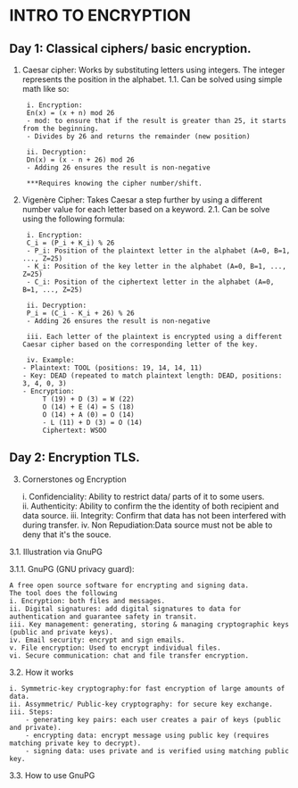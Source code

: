 # INTRO TO ENCRYPTION

## Day 1: Classical ciphers/ basic encryption. 
1. Caesar cipher: Works by substituting letters using integers. The integer represents the position in the alphabet.
    1.1. Can be solved using simple math like so:

        i. Encryption:
        En(x) = (x + n) mod 26
        - mod: to ensure that if the result is greater than 25, it starts from the beginning.
        - Divides by 26 and returns the remainder (new position)

        ii. Decryption:
        Dn(x) = (x - n + 26) mod 26
        - Adding 26 ensures the result is non-negative

        ***Requires knowing the cipher number/shift.

2. Vigenère Cipher: Takes Caesar a step further by using a different number value for each letter based on a keyword.
    2.1. Can be solve using the following formula: 

        i. Encryption:
        C_i = (P_i + K_i) % 26
        - P_i: Position of the plaintext letter in the alphabet (A=0, B=1, ..., Z=25)
        - K_i: Position of the key letter in the alphabet (A=0, B=1, ..., Z=25)
        - C_i: Position of the ciphertext letter in the alphabet (A=0, B=1, ..., Z=25)

        ii. Decryption:
        P_i = (C_i - K_i + 26) % 26
        - Adding 26 ensures the result is non-negative

        iii. Each letter of the plaintext is encrypted using a different Caesar cipher based on the corresponding letter of the key.

        iv. Example:
       - Plaintext: TOOL (positions: 19, 14, 14, 11)
       - Key: DEAD (repeated to match plaintext length: DEAD, positions: 3, 4, 0, 3)
       - Encryption:
            T (19) + D (3) = W (22)
            O (14) + E (4) = S (18)
            O (14) + A (0) = O (14)
            - L (11) + D (3) = O (14)
            Ciphertext: WSOO

## Day 2: Encryption TLS.
3. Cornerstones og Encryption

    i. Confidenciality: Ability to restrict data/ parts of it to some users.  
    ii. Authenticity: Ability to confirm the the identity of both recipient and data source. 
    iii. Integrity: Confirm that data has not been interfered with during transfer. 
    iv. Non Repudiation:Data source must not be able to deny that it's the souce. 

3.1. Illustration via GnuPG

3.1.1. GnuPG (GNU privacy guard):

    A free open source software for encrypting and signing data. 
    The tool does the following
    i. Encryption: both files and messages. 
    ii. Digital signatures: add digital signatures to data for authentication and guarantee safety in transit.
    iii. Key management: generating, storing & managing cryptographic keys (public and private keys). 
    iv. Email security: encrypt and sign emails. 
    v. File encryption: Used to encrypt individual files.  
    vi. Secure communication: chat and file transfer encryption. 
3.2. How it works

    i. Symmetric-key cryptography:for fast encryption of large amounts of data. 
    ii. Assymmetric/ Public-key cryptography: for secure key exchange. 
    iii. Steps: 
        - generating key pairs: each user creates a pair of keys (public and private).  
        - encrypting data: encrypt message using public key (requires matching private key to decrypt). 
        - signing data: uses private and is verified using matching public key.

3.3. How to use GnuPG
  